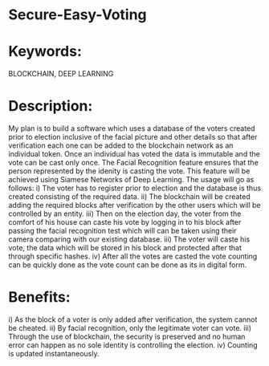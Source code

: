 # Secure-Easy-Voting
# Keywords: 
BLOCKCHAIN, DEEP LEARNING
# Description:
My plan is to build a software which uses a database of the voters created prior to election inclusive of the facial picture and other details so that after verification each one can be added to the blockchain network as an individual token. 
Once an individual has voted the data is immutable and the vote can be cast only once. 
The Facial Recognition feature ensures that the person represented by the idenity is casting the vote. This feature will be achieved using Siamese Networks of Deep Learning.
The usage will go as follows:
i) The voter has to register prior to election and the database is thus created consisting of the required data.
ii) The blockchain will be created adding the required blocks after verification by the other users which will be controlled by an entity.
iii) Then on the election day, the voter from the comfort of his house can caste his vote by logging in to his block after passing the facial recognition test which will can be taken using their camera comparing with our existing database.
iii) The voter will caste his vote, the data which will be stored in his block and protected after that through specific hashes.
iv) After all the votes are casted the vote counting can be quickly done as the vote count can be done as its in digital form.

# Benefits:
i) As the block of a voter is only added after verification, the system cannot be cheated.
ii) By facial recognition, only the legitimate voter can vote.
iii) Through the use of blockchain, the security is preserved and no human error can happen as no sole identity is controlling the election.
iv) Counting is updated instantaneously.
